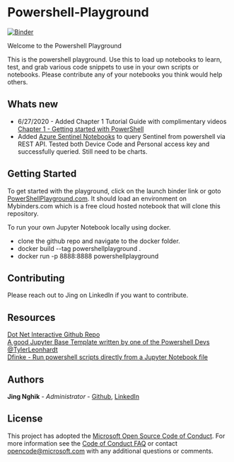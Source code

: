 # Powershell-Playground

<a href="https://mybinder.org/v2/gh/jingsta/powershell-playground/master?urlpath=lab" target="_blank">![Binder](https://mybinder.org/badge_logo.svg)</a>

Welcome to the Powershell Playground

This is the powershell playground. Use this to load up notebooks to learn, test, and grab various code snippets to use in your own scripts or notebooks. Please contribute any of your notebooks you think would help others.

## Whats new 
- 6/27/2020 - Added Chapter 1 Tutorial Guide with complimentary videos [Chapter 1 - Getting started with PowerShell](https://github.com/jingsta/powershell-playground/blob/master/PowerShell/0%20-%20Tutorial%20with%20Videos/Chapter%201.ipynb)
- Added [Azure Sentinel Notebooks](https://github.com/jingsta/powershell-playground/tree/master/PowerShell/Microsoft/Security/Azure%20Sentinel) to query Sentinel from powershell via REST API. Tested both Device Code and Personal access key and successfully queried. Still need to be charts. 

## Getting Started

To get started with the playground, click on the launch binder link or goto [PowerShellPlayground.com](http://www.powershellplayground.com). It should load an environment on Mybinders.com which is a free cloud hosted notebook that will clone this repository. 

To run your own Jupyter Notebook locally using docker. 
- clone the github repo and navigate to the docker folder.
- docker build --tag powershellplayground .
- docker run -p 8888:8888 powershellplayground

## Contributing

Please reach out to Jing on LinkedIn if you want to contribute. 

## Resources
[Dot Net Interactive Github Repo](https://github.com/dotnet/interactive)<br>
[A good Jupyter Base Template written by one of the Powershell Devs @TylerLeonhardt](https://github.com/TylerLeonhardt/JupyterNotebooks-Template)<br>
[Dfinke - Run powershell scripts directly from a Jupyter Notebook file](https://github.com/dfinke/PowerShellNotebook)<br>

## Authors

 **Jing Nghik** - *Administrator* - [Github](https://github.com/jingsta), [LinkedIn](https://www.linkedin.com/in/jnghik)

## License

This project has adopted the [Microsoft Open Source Code of Conduct](http://microsoft.github.io/codeofconduct). For more information see the [Code of Conduct FAQ](http://microsoft.github.io/codeofconduct/faq.md) or contact [opencode@microsoft.com](mailto:opencode@microsoft.com) with any additional questions or comments. 
